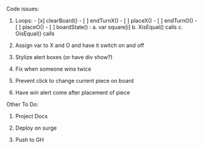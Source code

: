 Code issues:

  1. Loops:
    - [x] clearBoard()
    - [ ] endTurnX()
    - [ ] placeX()
    - [ ] endTurnO()
    - [ ] placeO()
    - [ ] boardState() :
        a. var square[i]
        b. XisEqual() calls
        c. OisEqual() calls

  2. Assign var to X and O and have it switch on and off

  3. Stylize alert boxes (or have div show?)

  4. Fix when someone wins twice

  5. Prevent click to change current piece on board

  7. Have win alert come after placement of piece


Other To Do:

  1. Project Docs

  2. Deploy on surge

  3. Push to GH
